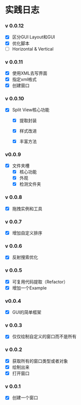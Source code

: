 # 实践日志

### v 0.0.12

- [x] 区分GUI Layout和GUI
- [x] 优化脚本
- [ ] Horizontal & Vertical

### v 0.0.11

- [x] 使用XML去写界面
- [x] 指定xml格式
- [x] 创建窗口

### v 0.0.10

* [x] Split View核心功能
  * [x] 提取封装
  * [x] 样式改进
  * [x] 丰富方法


### v0.0.9

- [x] 文件夹槽
  - [x] 核心功能
  - [x] 外观
  - [x] 检测文件夹

### v 0.0.8

- [x] 拖拽实例和工具

### v 0.0.7

- [x] 增加自定义排序

### v 0.0.6

- [x] 反射搜索优化

### v 0.0.5

- [x] 可复用代码提取（Refactor）
- [x] 增加一个Example

### v0.0.4

- [x] GUI的简单框架

### v 0.0.3

- [x] 仅仅绘制自定义的窗口而不是所有


### v 0.0.2

- [x] 获取所有的窗口类型或者对象
- [x] 绘制出来
- [x] 打开窗口

### v 0.0.1

- [x] 创建一个窗口